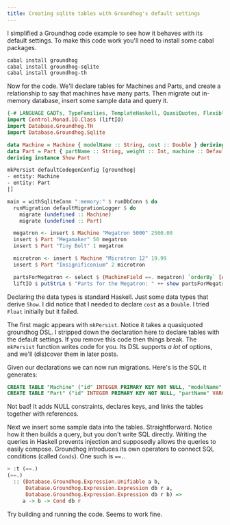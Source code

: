 ```yaml
---
title: Creating sqlite tables with Groundhog's default settings
---
```


I simplified a Groundhog code example to see how it behaves with
its default settings. To make this code work you'll need to install
some cabal packages.

```bash
cabal install groundhog
cabal install groundhog-sqlite
cabal install groundhog-th
```

Now for the code. We'll declare tables for Machines and Parts, and
create a relationship to say that machines have many parts. Then
migrate out in-memory database, insert some sample data and query
it.

```haskell
{-# LANGUAGE GADTs, TypeFamilies, TemplateHaskell, QuasiQuotes, FlexibleInstances, StandaloneDeriving #-}
import Control.Monad.IO.Class (liftIO)
import Database.Groundhog.TH
import Database.Groundhog.Sqlite

data Machine = Machine { modelName :: String, cost :: Double } deriving Show
data Part = Part { partName :: String, weight :: Int, machine :: DefaultKey Machine }
deriving instance Show Part

mkPersist defaultCodegenConfig [groundhog|
- entity: Machine
- entity: Part
|]

main = withSqliteConn ":memory:" $ runDbConn $ do
  runMigration defaultMigrationLogger $ do
    migrate (undefined :: Machine)
    migrate (undefined :: Part)

  megatron <- insert $ Machine "Megatron 5000" 2500.00
  insert $ Part "Megamaker" 50 megatron
  insert $ Part "Tiny Bolt" 1 megatron

  microtron <- insert $ Machine "Microtron 12" 19.99
  insert $ Part "Insignificonium" 2 microtron

  partsForMegatron <- select $ (MachineField ==. megatron) `orderBy` [Asc PartNameField]
  liftIO $ putStrLn $ "Parts for the Megatron: " ++ show partsForMegatron
```

Declaring the data types is standard Haskell. Just some data types
that derive `Show`. I did notice that I needed to declare `cost`
as a `Double`. I tried `Float` initially but it failed.

The first magic appears with `mkPersist`. Notice it takes a quasiquoted
groundhog DSL. I stripped down the declaration here to declare
tables with the default settings. If you remove this code then
things break. The `mkPersist` function writes code for you. Its DSL
supports _a lot_ of options, and we'll (dis)cover them in later
posts.

Given our declarations we can now run migrations. Here's is the SQL
it generates:

```sql
CREATE TABLE "Machine" ("id" INTEGER PRIMARY KEY NOT NULL, "modelName" VARCHAR NOT NULL, "cost" REAL NOT NULL)
CREATE TABLE "Part" ("id" INTEGER PRIMARY KEY NOT NULL, "partName" VARCHAR NOT NULL, "weight" INTEGER NOT NULL, "machine" INTEGER NOT NULL, FOREIGN KEY("machine") REFERENCES "Machine"("id"))
```

Not bad! It adds NULL constraints, declares keys, and links the
tables together with references.

Next we insert some sample data into the tables. Straightforward.
Notice how it then builds a query, but you don't write SQL directly.
Writing the queries in Haskell prevents injection and supposedly
allows the queries to easily compose. Groundhog introduces its own
operators to connect SQL conditions (called `Conds`). One such is
`==.`.

```haskell
> :t (==.)
(==.)
  :: (Database.Groundhog.Expression.Unifiable a b,
      Database.Groundhog.Expression.Expression db r a,
      Database.Groundhog.Expression.Expression db r b) =>
     a -> b -> Cond db r
```

Try building and running the code. Seems to work fine.
